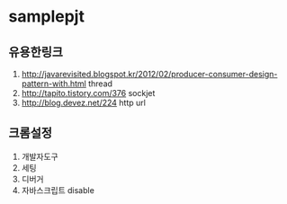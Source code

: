 # samplepjt

## 유용한링크
1. http://javarevisited.blogspot.kr/2012/02/producer-consumer-design-pattern-with.html thread
2. http://tapito.tistory.com/376 sockjet
3. http://blog.devez.net/224 http url

## 크롬설정
1. 개발자도구
2. 세팅
3. 디버거
4. 자바스크립트 disable
